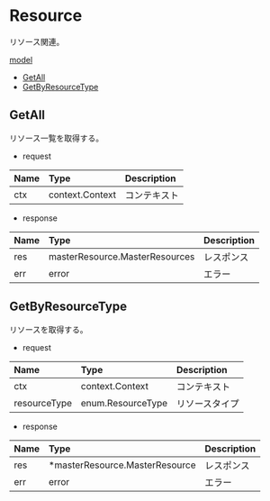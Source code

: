 # Resource
リソース関連。

[model](https://github.com/game-core/gocrafter/tree/main/pkg/domain/model/resource)

- [GetAll](https://github.com/game-core/gocrafter/blob/main/docs/md/function/service/resource.md#GetAll)
- [GetByResourceType](https://github.com/game-core/gocrafter/blob/main/docs/md/function/service/resource.md#GetByResourceType)

## GetAll
リソース一覧を取得する。
- request

| Name | Type | Description |
| :--- | :--- | :--- |
| ctx | context.Context | コンテキスト |

- response

| Name | Type | Description |
| :--- | :--- | :--- |
| res | masterResource.MasterResources | レスポンス |
| err | error | エラー |

## GetByResourceType
リソースを取得する。
- request

| Name | Type | Description |
| :--- | :--- | :--- |
| ctx | context.Context | コンテキスト |
| resourceType | enum.ResourceType | リソースタイプ |

- response

| Name | Type | Description |
| :--- | :--- | :--- |
| res | *masterResource.MasterResource | レスポンス |
| err | error | エラー |
